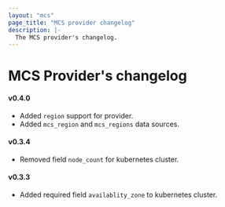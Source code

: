 ```yaml
---
layout: "mcs"
page_title: "MCS provider changelog"
description: |-
  The MCS provider's changelog.
---
```


# MCS Provider's changelog

#### v0.4.0
- Added `region` support for provider.
- Added `mcs_region` and `mcs_regions` data sources.

#### v0.3.4
- Removed field `node_count` for kubernetes cluster.

#### v0.3.3
- Added required field `availablity_zone` to kubernetes cluster.